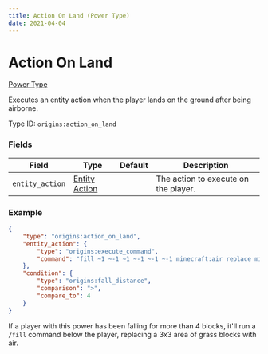 ```yaml
---
title: Action On Land (Power Type)
date: 2021-04-04
---
```


# Action On Land

[Power Type](../power_types.md)

Executes an entity action when the player lands on the ground after being airborne.

Type ID: `origins:action_on_land`

### Fields

Field  | Type | Default | Description
-------|------|---------|-------------
`entity_action` | [Entity Action](../entity_actions.md) | | The action to execute on the player.


### Example
```json
{
    "type": "origins:action_on_land",
    "entity_action": {
        "type": "origins:execute_command",
        "command": "fill ~1 ~-1 ~1 ~-1 ~-1 ~-1 minecraft:air replace minecraft:grass_block"
    },
    "condition": {
        "type": "origins:fall_distance",
        "comparison": ">",
        "compare_to": 4
    }
}
```
If a player with this power has been falling for more than 4 blocks, it'll run a `/fill` command below the player, replacing a 3x3 area of grass blocks with air.